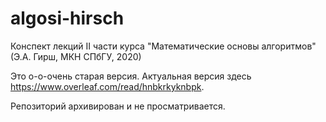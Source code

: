 # algosi-hirsch
Конспект лекций II части курса "Математические основы алгоритмов" (Э.А. Гирш, МКН СПбГУ, 2020)

Это о-о-очень старая версия. Актуальная версия здесь https://www.overleaf.com/read/hnbkrkyknbpk.

Репозиторий архивирован и не просматривается.
